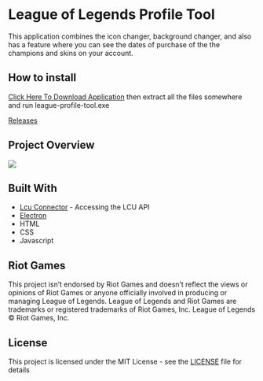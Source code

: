 # League of Legends Profile Tool

This application combines the icon changer, background changer, and also has a feature where you can see the dates of purchase of the the champions and skins on your account.

## How to install 
[Click Here To Download Application](https://github.com/MManoah/league-profile-tool/releases/download/V.1/League.Profile.Tool.zip)
then extract all the files somewhere and run league-profile-tool.exe

[Releases](https://github.com/MManoah/league-profile-tool/releases)

## Project Overview

![](https://i.gyazo.com/36438cf96c5c84603f539c83f274f331.png)

## Built With

* [Lcu Connector](https://github.com/Pupix/lcu-connector) - Accessing the LCU API
* [Electron](https://github.com/electron/electron)
* HTML
* CSS
* Javascript

## Riot Games

This project isn’t endorsed by Riot Games and doesn’t reflect the views or opinions of Riot Games
or anyone officially involved in producing or managing League of Legends. League of Legends and Riot Games are
trademarks or registered trademarks of Riot Games, Inc. League of Legends © Riot Games, Inc.

## License

This project is licensed under the MIT License - see the [LICENSE](LICENSE) file for details
